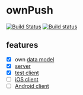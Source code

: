 # ownPush

[![Build Status](https://travis-ci.org/damaex/ownpush.svg?branch=master)](https://travis-ci.org/damaex/ownpush)
[![Build status](https://ci.appveyor.com/api/projects/status/j8ug21bncgq25dws/branch/master?svg=true)](https://ci.appveyor.com/project/damaex/ownpush/branch/master)

## features
- [x] own [data model](data.md)
- [X] [server](server/readme.md)
- [X] [test client](clients/testClient/readme.md)
- [ ] [iOS client](clients/ios/readme.md)
- [ ] [Android client](clients/android/readme.md)